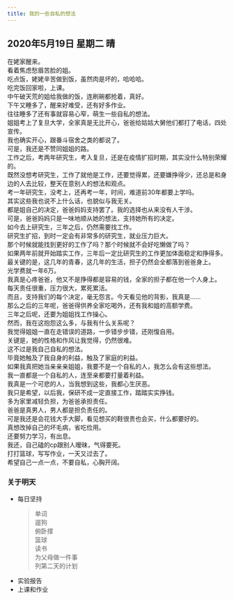 ```yaml
---
title: 我的一些自私的想法
---
```

## 2020年5月19日 星期二 晴
在姥家醒来。  
看着焦虑愁眉苦脸的姐。  
吃点饭，姥姥辛苦做到饭，虽然肉是坏的，哈哈哈。  
吃完饭回家啦，上课。  
中午破天荒的姐给我做的饭，连刷碗都抢着，真好。  
下午又睡多了，醒来好难受，还有好多作业。  
往往睡多了还有事就容易心窄，萌生一些自私的想法。  
姐姐考上了复旦大学，全家真是无比开心，爸爸给姑姑大舅他们都打了电话，四处宣传。  
我也确实开心，跟番斗宿舍之类的都说了。  
可是，我还是不赞同姐姐的路。  
工作之后，考两年研究生，考入复旦，还是在疫情扩招时期，其实没什么特别荣耀的。  
既然没想考研究生，工作了就他是工作，还要觉得累，还要嫌挣得少，还总是和身边的人去比较，整天在意别人的想法和观点。  
考一年研究生，没考上，还再考一年，时间，难道前30年都要上学吗。  
其实这些我也说不上什么话，也貌似与我无关。  
都是姐自己的决定，爸爸妈妈支持罢了。我的选择也从来没有人干涉。  
可是，爸爸妈妈只是一味地顺从她的想法，支持她所有的决定。  
如今去上研究生，三年之后，仍然需要找工作。  
研究生扩招，到时一定会有非常多的研究生，就业压力巨大。  
那个时候就能找到更好的工作了吗？那个时候就不会好吃懒做了吗？  
如果两年前就开始踏实工作，三年后一定比研究生的工作更加体面稳定和挣得多。  
最关键的是，这几年的青春，这几年的生活，担子仍然会全都落到爸爸身上。  
光学费就一年6万。  
我真是心疼爸爸，他又不是挣得都是容易的钱，全家的担子都在他一个人身上。  
每天责任很重，压力很大，累死累活。  
而且，支持我们的每个决定，毫无怨言。今天看见他的背影，我真是......  
那么之后的三年呢，爸爸得供养全家吃喝外，还有我和姐的高额学费。  
三年之后呢，还要为姐姐找工作操心。  
然而，我在这抱怨这么多，与我有什么关系呢？  
我觉得姐姐一直在走错误的道路，一步错步步错，还刚愎自用。  
关键是，她的性格和作风让我觉得，仍然很难。  
这不过是我自己自私的想法。  
毕竟她触及了我自身的利益，触及了家庭的利益。  
如果我真把她当亲亲亲姐姐，我要不是一个自私的人，我怎么会有这些想法。  
我一直都是一个自私的人，连至亲都要打量着利益。  
我真是一个可悲的人，当我想到这些，我都心生厌恶。  
我只是希望，以后我，保研不成一定直接工作，踏踏实实挣钱。  
多为家里减轻负担，为爸爸承担责任。  
爸爸是真男人，男人都是担负责任的。  
可是我还是会花钱大手大脚，看见想买的鞋很贵也会买，什么都要好的。  
真想改掉自己的坏毛病，省吃俭用。  
还要努力学习，有出息。  
我还，自己磕的cp跟别人暧昧，气得要死。  
打打篮球，写写作业，一天又过去了。  
希望自己一点一点，不要自私，心胸开阔。  
### 关于明天
* 每日坚持
	> 单词  
	> 遛狗  
	> 俯卧撑  
	> 篮球  
	> 读书  
	> 为父母做一件事  
	> 列第二天的计划  
* 实验报告  
* 上课和作业  